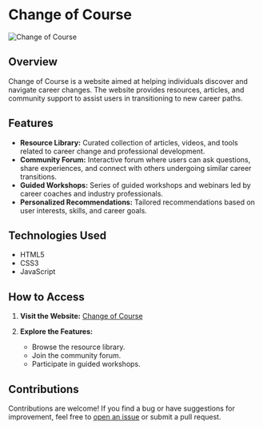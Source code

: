 # Change of Course

![Change of Course](https://encrypted-tbn0.gstatic.com/images?q=tbn:ANd9GcRvGPo9ImrzzkqHiNH7kQhOjA2kUwudtCQgsw&usqp=CAU)

## Overview

Change of Course is a website aimed at helping individuals discover and navigate career changes. The website provides resources, articles, and community support to assist users in transitioning to new career paths.

## Features

- **Resource Library:** Curated collection of articles, videos, and tools related to career change and professional development.
- **Community Forum:** Interactive forum where users can ask questions, share experiences, and connect with others undergoing similar career transitions.
- **Guided Workshops:** Series of guided workshops and webinars led by career coaches and industry professionals.
- **Personalized Recommendations:** Tailored recommendations based on user interests, skills, and career goals.

## Technologies Used

- HTML5
- CSS3
- JavaScript

## How to Access

1. **Visit the Website:**
   [Change of Course](https://twogood.com.au/)

2. **Explore the Features:**
   - Browse the resource library.
   - Join the community forum.
   - Participate in guided workshops.

## Contributions

Contributions are welcome! If you find a bug or have suggestions for improvement, feel free to [open an issue](https://github.com/SwamiPrathamesh/ChangeTheCourse/issues) or submit a pull request.
